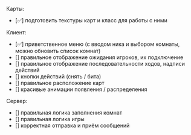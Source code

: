 Карты:
- [✅] подготовить текстуры карт и класс для работы с ними


Клиент:
- [✅] приветственное меню (с вводом ника и выбором комнаты, можно обновить список комнат)
- [] правильное отображение ожидания игроков, их подключение
- [] правильное отображение последовательности ходов, надписи действий
- [] кнопки действий (снять / бита)
- [] правильное расположение карт
- [] красивые анимации появления / распределения


Сервер:
- [] правильная логика заполнения комнат
- [] правильная логика игры
- [] корректная отправка и приём сообщений